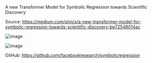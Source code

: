 A new Transformer Model for Symbolic Regression towards Scientific Discovery

Source: https://medium.com/sinicx/a-new-transformer-model-for-symbolic-regression-towards-scientific-discovery-be72548014ac

![image](https://github.com/user-attachments/assets/64c0fe86-2900-43e0-a9d6-42c00b35910e)

![image](https://github.com/user-attachments/assets/b416763c-8656-491c-8ac0-2e659446cbad)

GitHub: https://github.com/facebookresearch/symbolicregression

